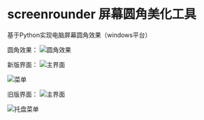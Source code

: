 # screenrounder 屏幕圆角美化工具
基于Python实现电脑屏幕圆角效果（windows平台）

圆角效果：
![圆角效果](https://github.com/user-attachments/assets/fd3f052a-14d0-43f3-ae86-6db91ef5c8c9)

新版界面：
![主界面](https://github.com/user-attachments/assets/a8fc5dcc-4840-4161-88b4-b5f9e8c4ebe8)

![菜单](https://github.com/user-attachments/assets/1ca54c21-de2b-44ce-b645-a97014dc0b5f)

旧版界面：
![主界面](https://github.com/user-attachments/assets/36529b57-f26c-4f7b-bab8-fc005982376e)

![托盘菜单](https://github.com/user-attachments/assets/170f2eee-c850-4b27-a017-8f8b9462e4a1)
